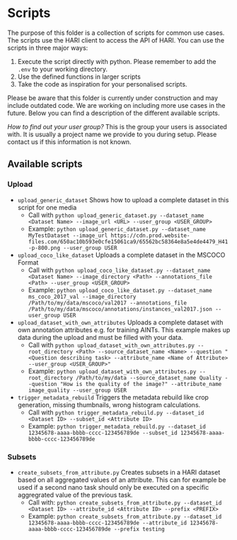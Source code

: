 # Scripts

The purpose of this folder is a collection of scripts for common use cases.
The scripts use the HARI client to access the API of HARI.
You can use the scripts in three major ways:
1. Execute the script directly with python. Please remember to add the `.env` to your working directory.
1. Use the defined functions in larger scripts
2. Take the code as inspiration for your personalised scripts.

Please be aware that this folder is currently under construction and may include outdated code.
We are working on including more use cases in the future.
Below you can find a description of the different available scripts.

*How to find out your user group?*
This is the group your users is associated with. It is usually a project name we provide to you during setup. Please contact us if this information is not known.

## Available scripts

### Upload


- `upload_generic_dataset` Shows how to upload a complete dataset in this script for one media
  - Call with `python upload_generic_dataset.py --dataset_name <Dataset Name> --image_url <URL> --user_group <USER_GROUP>`
  - Example: `python upload_generic_dataset.py --dataset_name MyTestDataset --image_url https://cdn.prod.website-files.com/650ac10b593e0cfe15061ca9/65562bc58364e8a5e4de4479_H41-p-800.png --user_group USER`
- `upload_coco_like_dataset` Uploads a complete dataset in the MSCOCO Format
  -  Call with `python upload_coco_like_dataset.py --dataset_name <Dataset Name> --image_directory <Path> --annotations_file <Path> --user_group <USER_GROUP>`
  - Example: `python upload_coco_like_dataset.py --dataset_name ms_coco_2017_val --image_directory /Path/to/my/data/mscoco/val2017 --annotations_file /Path/to/my/data/mscoco/annotations/instances_val2017.json --user_group USER`
- `upload_dataset_with_own_attributes` Uploads a complete dataset with own annotation attributes e.g. for training AINTs. This example makes up data during the upload and must be filled with your data.
  - Call with `python upload_dataset_with_own_attributes.py --root_directory <Path> --source_dataset_name <Name> --question "<Question describing task> --attribute_name <Name of Attribute> --user_group <USER_GROUP>"`
  - Example: `python upload_dataset_with_own_attributes.py --root_directory /Path/to/my/data --source_dataset_name Quality --question "How is the quality of the image?" --attribute_name image_quality --user_group USER`
- `trigger_metadata_rebuild` Triggers the metadata rebuild like crop generation, missing thumbnails, wrong histogram calculations.
  - Call with `python trigger_metadata_rebuild.py --dataset_id <Dataset ID> --subset_id <Attribute ID>`
  - Example: `python trigger_metadata_rebuild.py --dataset_id 12345678-aaaa-bbbb-cccc-123456789de --subset_id 12345678-aaaa-bbbb-cccc-123456789de`



### Subsets

- `create_subsets_from_attribute.py` Creates subsets in a HARI dataset based on all aggregated values of an attribute.
  This can for example be used if a second nano task should only be executed on a specific aggregrated value of the previous task.
    - Call with: `python create_subsets_from_attribute.py --dataset_id <Dataset ID> --attribute_id <Attribute ID> --prefix <PREFIX>`
    - Example: `python create_subsets_from_attribute.py --dataset_id 12345678-aaaa-bbbb-cccc-123456789de --attribute_id 12345678-aaaa-bbbb-cccc-123456789de --prefix testing`
